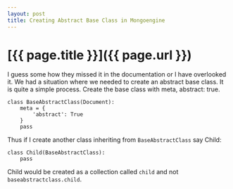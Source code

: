 ```yaml
---
layout: post
title: Creating Abstract Base Class in Mongoengine
---
```

# [{{ page.title }}]({{ page.url }})

I guess some how they missed it in the documentation or I have overlooked it. We had a situation where we needed to create an abstract base class. It is quite a simple process. Create the base class with meta, abstract: true. 

    class BaseAbstractClass(Document):
        meta = {
            'abstract': True
        }
        pass
        
Thus if I create another class inheriting from `BaseAbstractClass` say Child:

    class Child(BaseAbstractClass):
        pass

Child would be created as a collection called `child` and not `baseabstractclass.child`.
